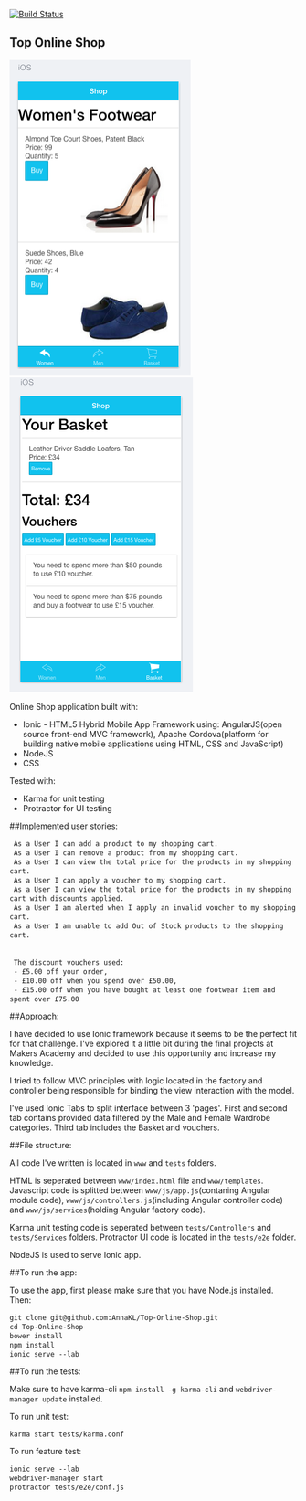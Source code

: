 [![Build Status](https://travis-ci.org/AnnaKL/Top-Online-Shop.svg?branch=master)](https://travis-ci.org/AnnaKL/Top-Online-Shop)

## Top Online Shop 

![Picture 1](www/img/screenshot1.png)  ![Picture 2](www/img/screenshot2.png) 

Online Shop application built with:
* Ionic - HTML5 Hybrid Mobile App Framework using:
 AngularJS(open source front-end MVC framework),
 Apache Cordova(platform for building native mobile applications using HTML, CSS
  and JavaScript)
* NodeJS
* CSS

Tested with:
* Karma for unit testing
* Protractor for UI testing 

##Implemented user stories:

```
 As a User I can add a product to my shopping cart.
 As a User I can remove a product from my shopping cart.
 As a User I can view the total price for the products in my shopping cart.
 As a User I can apply a voucher to my shopping cart.
 As a User I can view the total price for the products in my shopping cart with discounts applied.
 As a User I am alerted when I apply an invalid voucher to my shopping cart.
 As a User I am unable to add Out of Stock products to the shopping cart.


 The discount vouchers used:
 - £5.00 off your order,
 - £10.00 off when you spend over £50.00,
 - £15.00 off when you have bought at least one footwear item and spent over £75.00
```

##Approach:

I have decided to use Ionic framework because it seems to be the perfect fit for that challenge. I've explored it a little bit during the final projects at Makers Academy and decided to use this opportunity and increase my knowledge.

I tried to follow MVC principles with logic located in the factory and controller being responsible for binding the view interaction with the model.

I've used Ionic Tabs to split interface between 3 'pages'. First and second tab contains provided data filtered by the Male and Female Wardrobe categories. Third tab includes the Basket and vouchers.

##File structure:

All code I've written is located in ```www``` and ```tests``` folders. 

HTML is seperated between ```www/index.html``` file and ```www/templates```.
Javascript code is splitted between ```www/js/app.js```(contaning Angular module code), ```www/js/controllers.js```(including Angular controller code) and ```www/js/services```(holding Angular factory code).

Karma unit testing code is seperated between ```tests/Controllers``` and ```tests/Services``` folders.
Protractor UI code is located in the ```tests/e2e``` folder.

NodeJS is used to serve Ionic app.

##To run the app:

To use the app, first please make sure that you have Node.js installed. Then:
```
git clone git@github.com:AnnaKL/Top-Online-Shop.git
cd Top-Online-Shop
bower install
npm install
ionic serve --lab
```

##To run the tests:

Make sure to have karma-cli ```npm install -g karma-cli``` and ```webdriver-manager update``` installed.

To run unit test:
```
karma start tests/karma.conf
```

To run feature test:
```
ionic serve --lab
webdriver-manager start
protractor tests/e2e/conf.js
```

